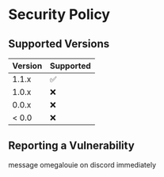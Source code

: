 # Security Policy

## Supported Versions

| Version | Supported          |
| ------- | ------------------ |
| 1.1.x   | :white_check_mark: |
| 1.0.x   | :x:                |
| 0.0.x   | :x:                |
| < 0.0   | :x:                |

## Reporting a Vulnerability

message omegalouie on discord immediately
